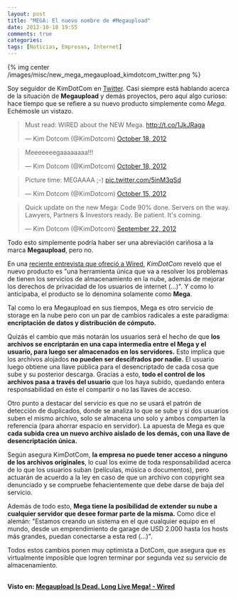 ```yaml
---
layout: post
title: "MEGA: El nuevo nombre de #Megaupload"
date: 2012-10-18 19:55
comments: true
categories: 
tags: [Noticias, Empresas, Internet]
---
```


{% img center /images/misc/new_mega_megaupload_kimdotcom_twitter.png %}

Soy seguidor de KimDotCom en [Twitter](http://twitter.com/KimDotCom). Casi siempre está hablando acerca de la situación de __Megaupload__ y demás proyectos, pero aquí algo curioso: hace tiempo que se refiere a su nuevo producto simplemente como _Mega_. Echémosle un vistazo. <br>

<!-- more -->

<blockquote class="twitter-tweet" lang="en"><p>Must read: WIRED about the NEW Mega. <a href="http://t.co/1JkJRaga">http://t.co/1JkJRaga</a></p>&mdash; Kim Dotcom (@KimDotcom) <a href="https://twitter.com/KimDotcom/statuses/258911298862080001">October 18, 2012</a></blockquote>

<blockquote class="twitter-tweet" lang="en"><p>Meeeeeeegaaaaaaaa!!!</p>&mdash; Kim Dotcom (@KimDotcom) <a href="https://twitter.com/KimDotcom/statuses/258766086529507328">October 18, 2012</a></blockquote>

<blockquote class="twitter-tweet" lang="en"><p>Picture time: MEGAAAA ;-) <a href="http://t.co/5inM3qSd">pic.twitter.com/5inM3qSd</a></p>&mdash; Kim Dotcom (@KimDotcom) <a href="https://twitter.com/KimDotcom/statuses/257788224628457472">October 15, 2012</a></blockquote>

<blockquote class="twitter-tweet" lang="en"><p>Quick update on the new Mega: Code 90% done. Servers on the way. Lawyers, Partners &amp; Investors ready. Be patient. It&#39;s coming.</p>&mdash; Kim Dotcom (@KimDotcom) <a href="https://twitter.com/KimDotcom/statuses/249301311647014912">September 22, 2012</a></blockquote>

Todo esto simplemente podría haber ser una abreviación cariñosa a la marca __Megaupload__, pero no.

En una [reciente entrevista que ofreció a Wired](http://www.wired.com/threatlevel/2012/10/megaupload-mega/), _KimDotCom_ reveló que el nuevo producto es "una herramienta única que va a resolver los problemas de tienen los servicios de almacenamiento en la nube, además de mejorar los derechos de privacidad de los usuarios de internet (...)". Y como lo anticipaba, el producto se lo denomina solamente como __Mega__.

Tal como lo era Megaupload en sus tiempos, Mega es otro servicio de storage en la nube pero con un par de cambios radicales a este paradigma: __encriptación de datos y distribución de cómputo.__

Quizás el cambio que más notarán los usuarios será el hecho de que __los archivos se encriptarán en una capa intermedia entre el Mega y el usuario, para luego ser almacenados en los servidores.__ Esto implica que los archivos alojados __no pueden ser descifrados por nadie.__ El usuario luego obtiene una llave pública para el desencriptado de cada cosa que sube y su posterior descarga. Gracias a esto, __todo el control de los archivos pasa a través del usuario__ que los haya subido, quedando entera responsabilidad en éste el compartir o no las llaves de acceso.

Otro punto a destacar del servicio es que no se usará el patrón de detección de duplicados, donde se analiza lo que se sube y si dos usuarios suben el mismo archivo, solo se almacena uno solo y ambos comparten la referencia (para ahorrar espacio en servidor). La apuesta de Mega es que __cada subida crea un nuevo archivo aislado de los demás, con una llave de desencriptación única.__

Según asegura KimDotCom, __la empresa no puede tener acceso a ninguno de los archivos originales__, lo cual los exime de toda responsabilidad acerca de lo que los usuarios suban (películas, música o documentos), pero actuarán de acuerdo a la ley en caso de que un archivo con copyright sea denunciado y se compruebe fehacientemente que debe darse de baja del servicio.

Además de todo esto, __Mega tiene la posibilidad de extender su nube a cualquier servidor que desee formar parte de la misma.__ Como dice el alemán: "Estamos creando un sistema en el que cualquier equipo en el mundo, desde un emprendimiento de garage de USD 2.000 hasta los hosts más grandes, puedan conectarse a esta red (...)".

Todos estos cambios ponen muy optimista a DotCom, que asegura que es virtualmente imposible que logren terminar por segunda vez su servicio de almacenamiento. <br><br>

__Visto en: [Megaupload Is Dead. Long Live Mega! - Wired](http://www.wired.com/threatlevel/2012/10/megaupload-mega/)__